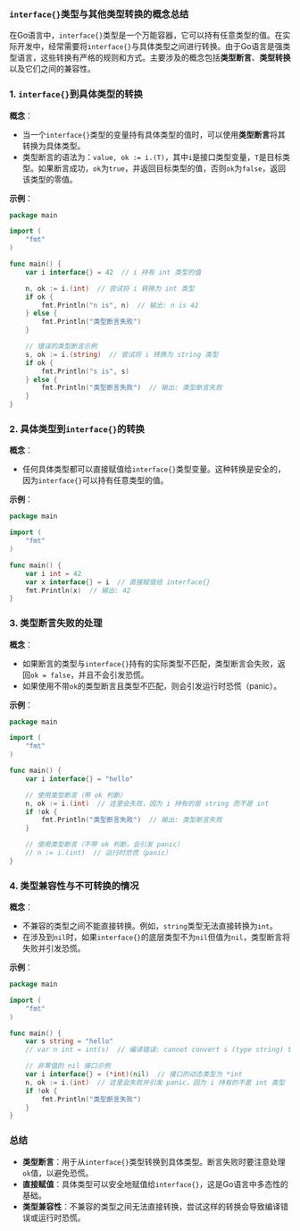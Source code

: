 ### **`interface{}`类型与其他类型转换的概念总结**

在Go语言中，`interface{}`类型是一个万能容器，它可以持有任意类型的值。在实际开发中，经常需要将`interface{}`与具体类型之间进行转换。由于Go语言是强类型语言，这些转换有严格的规则和方式。主要涉及的概念包括**类型断言**、**类型转换**以及它们之间的兼容性。

### **1. `interface{}`到具体类型的转换**

**概念**：
- 当一个`interface{}`类型的变量持有具体类型的值时，可以使用**类型断言**将其转换为具体类型。
- 类型断言的语法为：`value, ok := i.(T)`，其中`i`是接口类型变量，`T`是目标类型。如果断言成功，`ok`为`true`，并返回目标类型的值，否则`ok`为`false`，返回该类型的零值。

**示例**：

```go
package main

import (
    "fmt"
)

func main() {
    var i interface{} = 42  // i 持有 int 类型的值

    n, ok := i.(int)  // 尝试将 i 转换为 int 类型
    if ok {
        fmt.Println("n is", n)  // 输出: n is 42
    } else {
        fmt.Println("类型断言失败")
    }

    // 错误的类型断言示例
    s, ok := i.(string)  // 尝试将 i 转换为 string 类型
    if ok {
        fmt.Println("s is", s)
    } else {
        fmt.Println("类型断言失败")  // 输出: 类型断言失败
    }
}
```

### **2. 具体类型到`interface{}`的转换**

**概念**：
- 任何具体类型都可以直接赋值给`interface{}`类型变量。这种转换是安全的，因为`interface{}`可以持有任意类型的值。

**示例**：

```go
package main

import (
    "fmt"
)

func main() {
    var i int = 42
    var x interface{} = i  // 直接赋值给 interface{}
    fmt.Println(x)  // 输出: 42
}
```

### **3. 类型断言失败的处理**

**概念**：
- 如果断言的类型与`interface{}`持有的实际类型不匹配，类型断言会失败，返回`ok = false`，并且不会引发恐慌。
- 如果使用不带`ok`的类型断言且类型不匹配，则会引发运行时恐慌（panic）。

**示例**：

```go
package main

import (
    "fmt"
)

func main() {
    var i interface{} = "hello"

    // 使用类型断言（带 ok 判断）
    n, ok := i.(int)  // 这里会失败，因为 i 持有的是 string 而不是 int
    if !ok {
        fmt.Println("类型断言失败")  // 输出: 类型断言失败
    }

    // 使用类型断言（不带 ok 判断，会引发 panic）
    // n := i.(int)  // 运行时恐慌（panic）
}
```

### **4. 类型兼容性与不可转换的情况**

**概念**：
- 不兼容的类型之间不能直接转换。例如，`string`类型无法直接转换为`int`。
- 在涉及到`nil`时，如果`interface{}`的底层类型不为`nil`但值为`nil`，类型断言将失败并引发恐慌。

**示例**：

```go
package main

import (
    "fmt"
)

func main() {
    var s string = "hello"
    // var n int = int(s)  // 编译错误: cannot convert s (type string) to type int

    // 非零值的 nil 接口示例
    var i interface{} = (*int)(nil)  // 接口的动态类型为 *int
    n, ok := i.(int)  // 这里会失败并引发 panic，因为 i 持有的不是 int 类型
    if !ok {
        fmt.Println("类型断言失败")
    }
}
```

### **总结**

- **类型断言**：用于从`interface{}`类型转换到具体类型。断言失败时要注意处理`ok`值，以避免恐慌。
- **直接赋值**：具体类型可以安全地赋值给`interface{}`，这是Go语言中多态性的基础。
- **类型兼容性**：不兼容的类型之间无法直接转换，尝试这样的转换会导致编译错误或运行时恐慌。